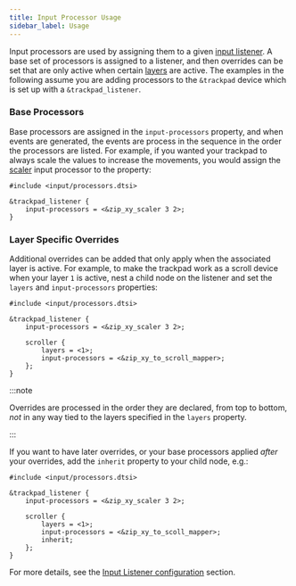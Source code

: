 ```yaml
---
title: Input Processor Usage
sidebar_label: Usage
---
```


Input processors are used by assigning them to a given [input listener](../../features/pointing.md#input-listeners). A base set of processors is assigned to a listener, and then overrides can be set that are only active when certain [layers](../index.mdx#layers) are active. The examples in the following assume you are adding processors to the `&trackpad` device which is set up with a `&trackpad_listener`.

### Base Processors

Base processors are assigned in the `input-processors` property, and when events are generated, the events are process in the sequence in the order the processors are listed. For example, if you wanted your trackpad to always scale the values to increase the movements, you would assign the [scaler](scaler.md#pre-defined-instances) input processor to the property:

```dts
#include <input/processors.dtsi>

&trackpad_listener {
    input-processors = <&zip_xy_scaler 3 2>;
}
```

### Layer Specific Overrides

Additional overrides can be added that only apply when the associated layer is active. For example, to make the trackpad work as a scroll device when your layer `1` is active, nest a child node on the listener and set the `layers` and `input-processors` properties:

```dts
#include <input/processors.dtsi>

&trackpad_listener {
    input-processors = <&zip_xy_scaler 3 2>;

    scroller {
        layers = <1>;
        input-processors = <&zip_xy_to_scroll_mapper>;
    };
}
```

:::note

Overrides are processed in the order they are declared, from top to bottom, _not_ in any way tied to the layers specified in the `layers` property.

:::

If you want to have later overrides, or your base processors applied _after_ your overrides, add the `inherit` property to your child node, e.g.:

```dts
#include <input/processors.dtsi>

&trackpad_listener {
    input-processors = <&zip_xy_scaler 3 2>;

    scroller {
        layers = <1>;
        input-processors = <&zip_xy_to_scoll_mapper>;
        inherit;
    };
}
```

For more details, see the [Input Listener configuration](../../config/pointing.md#input-listener) section.

